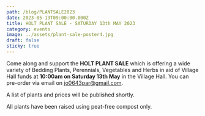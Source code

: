 ```yaml
---
path: /blog/PLANTSALE2023
date: 2023-05-13T09:00:00.000Z
title: HOLT PLANT SALE - SATURDAY 13th MAY 2023
category: events
image: ../assets/plant-sale-poster4.jpg
draft: false
sticky: true
---
```

Come along and support the **HOLT PLANT SALE** which is offering a wide variety of Bedding Plants, Perennials, Vegetables and Herbs in aid of Village Hall funds at **10:00am on Saturday 13th May** in the Village Hall.  You can pre-order via email on jo0643par@gmail.com.  

A list of plants and prices will be published shortly.

All plants have been raised using peat-free compost only.